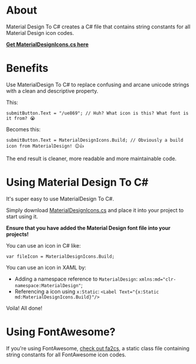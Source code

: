 # About

Material Design To C# creates a C# file that contains string constants for all Material Design icon codes.

**[Get MaterialDesignIcons.cs here](MaterialDesignIcons.cs)**

# Benefits

Use MaterialDesign To C# to replace confusing and arcane unicode strings with a clean and descriptive property.

This:

```
submitButton.Text = "/ue869"; // Huh? What icon is this? What font is it from? 😭
```

Becomes this:

```
submitButton.Text = MaterialDesignIcons.Build; // Obviously a build icon from MaterialDesign! 😊👍
```

The end result is cleaner, more readable and more maintainable code.

# Using Material Design To C#

It's super easy to use MaterialDesign To C#.

Simply download [MaterialDesignIcons.cs](MaterialDesignIcons.cs) and place it into your project to start using it.

**Ensure that you have added the Material Design font file into your projects!**

You can use an icon in C# like:

```
var fileIcon = MaterialDesignIcons.Build;
```

You can use an icon in XAML by:

 * Adding a namespace reference to `MaterialDesign`: `xmlns:md="clr-namespace:MaterialDesign"`;
 * Referencing a icon using `x:Static`: `<Label Text="{x:Static md:MaterialDesignIcons.Build}"/>`

Voila! All done!

# Using FontAwesome?

If you're using FontAwesome, [check out fa2cs](https://github.com/matthewrdev/fa2cs), a static class file containing string constants for all FontAwesome icon codes.
